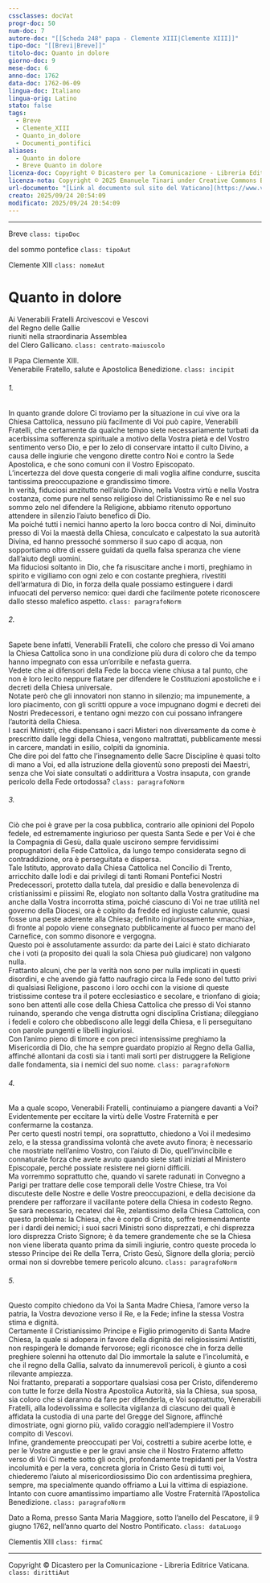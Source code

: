 ```yaml
---
cssclasses: docVat
progr-doc: 50
num-doc: 7
autore-doc: "[[Scheda 248° papa - Clemente XIII|Clemente XIII]]"
tipo-doc: "[[Brevi|Breve]]"
titolo-doc: Quanto in dolore
giorno-doc: 9
mese-doc: 6
anno-doc: 1762
data-doc: 1762-06-09
lingua-doc: Italiano
lingua-orig: Latino
stato: false
tags:
  - Breve
  - Clemente_XIII
  - Quanto_in_dolore
  - Documenti_pontifici
aliases:
  - Quanto in dolore
  - Breve Quanto in dolore
licenza-doc: Copyright © Dicastero per la Comunicazione - Libreria Editrice Vaticana
licenza-nota: Copyright © 2025 Emanuele Tinari under Creative Commons BY-NC-SA 4.0 https://creativecommons.org/licenses/by-nc-sa/4.0/
url-documento: "[Link al documento sul sito del Vaticano](https://www.vatican.va/content/clemens-xiii/it/documents/breve-quanto-in-dolore-9-giugno-1762.html)"
creato: 2025/09/24 20:54:09
modificato: 2025/09/24 20:54:09
---
```



***


Breve `class: tipoDoc`


del sommo pontefice `class: tipoAut`


Clemente XIII `class: nomeAut`


# Quanto in dolore


Ai Venerabili Fratelli Arcivescovi e Vescovi<br>del Regno delle Gallie<br>riuniti nella straordinaria Assemblea<br>del Clero Gallicano. `class: centrato-maiuscolo`


Il Papa Clemente XIII.<br>Venerabile Fratello, salute e Apostolica Benedizione. `class: incipit`


###### 1.

In quanto grande dolore Ci troviamo per la situazione in cui vive ora la Chiesa Cattolica, nessuno più facilmente di Voi può capire, Venerabili Fratelli, che certamente da qualche tempo siete necessariamente turbati da acerbissima sofferenza spirituale a motivo della Vostra pietà e del Vostro sentimento verso Dio, e per lo zelo di conservare intatto il culto Divino, a causa delle ingiurie che vengono dirette contro Noi e contro la Sede Apostolica, e che sono comuni con il Vostro Episcopato.<br>L’incertezza del dove questa congerie di mali voglia alfine condurre, suscita tantissima preoccupazione e grandissimo timore.<br>In verità, fiduciosi anzitutto nell’aiuto Divino, nella Vostra virtù e nella Vostra costanza, come pure nel senso religioso del Cristianissimo Re e nel suo sommo zelo nel difendere la Religione, abbiamo ritenuto opportuno attendere in silenzio l’aiuto benefico di Dio.<br>Ma poiché tutti i nemici hanno aperto la loro bocca contro di Noi, diminuito presso di Voi la maestà della Chiesa, conculcato e calpestato la sua autorità Divina, ed hanno pressoché sommerso il suo capo di acqua, non sopportiamo oltre di essere guidati da quella falsa speranza che viene dall’aiuto degli uomini.<br>Ma fiduciosi soltanto in Dio, che fa risuscitare anche i morti, preghiamo in spirito e vigiliamo con ogni zelo e con costante preghiera, rivestiti dell’armatura di Dio, in forza della quale possiamo estinguere i dardi infuocati del perverso nemico: quei dardi che facilmente potete riconoscere dallo stesso malefico aspetto. `class: paragrafoNorm`


###### 2.

Sapete bene infatti, Venerabili Fratelli, che coloro che presso di Voi amano la Chiesa Cattolica sono in una condizione più dura di coloro che da tempo hanno impegnato con essa un’orribile e nefasta guerra.<br>Vedete che ai difensori della Fede la bocca viene chiusa a tal punto, che non è loro lecito neppure fiatare per difendere le Costituzioni apostoliche e i decreti della Chiesa universale.<br>Notate però che gli innovatori non stanno in silenzio; ma impunemente, a loro piacimento, con gli scritti oppure a voce impugnano dogmi e decreti dei Nostri Predecessori, e tentano ogni mezzo con cui possano infrangere l’autorità della Chiesa.<br>I sacri Ministri, che dispensano i sacri Misteri non diversamente da come è prescritto dalle leggi della Chiesa, vengono maltrattati, pubblicamente messi in carcere, mandati in esilio, colpiti da ignominia.<br>Che dire poi del fatto che l’insegnamento delle Sacre Discipline è quasi tolto di mano a Voi, ed alla istruzione della gioventù sono preposti dei Maestri, senza che Voi siate consultati o addirittura a Vostra insaputa, con grande pericolo della Fede ortodossa? `class: paragrafoNorm`


###### 3.

Ciò che poi è grave per la cosa pubblica, contrario alle opinioni del Popolo fedele, ed estremamente ingiurioso per questa Santa Sede e per Voi è che la Compagnia di Gesù, dalla quale uscirono sempre fervidissimi propugnatori della Fede Cattolica, da lungo tempo considerata segno di contraddizione, ora è perseguitata e dispersa.<br>Tale Istituto, approvato dalla Chiesa Cattolica nel Concilio di Trento, arricchito dalle lodi e dai privilegi di tanti Romani Pontefici Nostri Predecessori, protetto dalla tutela, dal presidio e dalla benevolenza di cristianissimi e piissimi Re, elogiato non soltanto dalla Vostra gratitudine ma anche dalla Vostra incorrotta stima, poiché ciascuno di Voi ne trae utilità nel governo della Diocesi, ora è colpito da fredde ed ingiuste calunnie, quasi fosse una peste aderente alla Chiesa; definito ingiuriosamente «macchia», di fronte al popolo viene consegnato pubblicamente al fuoco per mano del Carnefice, con sommo disonore e vergogna.<br>Questo poi è assolutamente assurdo: da parte dei Laici è stato dichiarato che i voti (a proposito dei quali la sola Chiesa può giudicare) non valgono nulla.<br>Frattanto alcuni, che per la verità non sono per nulla implicati in questi disordini, e che avendo già fatto naufragio circa la Fede sono del tutto privi di qualsiasi Religione, pascono i loro occhi con la visione di queste tristissime contese tra il potere ecclesiastico e secolare, e trionfano di gioia; sono ben attenti alle cose della Chiesa Cattolica che presso di Voi stanno ruinando, sperando che venga distrutta ogni disciplina Cristiana; dileggiano i fedeli e coloro che obbediscono alle leggi della Chiesa, e li perseguitano con parole pungenti e libelli ingiuriosi.<br>Con l’animo pieno di timore e con preci intensissime preghiamo la Misericordia di Dio, che ha sempre guardato propizio al Regno della Gallia, affinché allontani da costì sia i tanti mali sorti per distruggere la Religione dalle fondamenta, sia i nemici del suo nome. `class: paragrafoNorm`


###### 4.

Ma a quale scopo, Venerabili Fratelli, continuiamo a piangere davanti a Voi?<br>Evidentemente per eccitare la virtù delle Vostre Fraternità e per confermarne la costanza.<br>Per certo questi nostri tempi, ora soprattutto, chiedono a Voi il medesimo zelo, e la stessa grandissima volontà che avete avuto finora; è necessario che mostriate nell’animo Vostro, con l’aiuto di Dio, quell’invincibile e connaturale forza che avete avuto quando siete stati iniziati al Ministero Episcopale, perché possiate resistere nei giorni difficili.<br>Ma vorremmo soprattutto che, quando vi sarete radunati in Convegno a Parigi per trattare delle cose temporali delle Vostre Chiese, tra Voi discuteste delle Nostre e delle Vostre preoccupazioni, e della decisione da prendere per rafforzare il vacillante potere della Chiesa in codesto Regno.<br>Se sarà necessario, recatevi dal Re, zelantissimo della Chiesa Cattolica, con questo problema: la Chiesa, che è corpo di Cristo, soffre tremendamente per i dardi dei nemici; i suoi sacri Ministri sono disprezzati, e chi disprezza loro disprezza Cristo Signore; è da temere grandemente che se la Chiesa non viene liberata quanto prima da simili ingiurie, contro queste proceda lo stesso Principe dei Re della Terra, Cristo Gesù, Signore della gloria; perciò ormai non si dovrebbe temere pericolo alcuno. `class: paragrafoNorm`


###### 5.

Questo compito chiedono da Voi la Santa Madre Chiesa, l’amore verso la patria, la Vostra devozione verso il Re, e la Fede; infine la stessa Vostra stima e dignità.<br>Certamente il Cristianissimo Principe e Figlio primogenito di Santa Madre Chiesa, la quale si adopera in favore della dignità dei religiosissimi Antistiti, non respingerà le domande fervorose; egli riconosce che in forza delle preghiere solenni ha ottenuto dal Dio immortale la salute e l’incolumità, e che il regno della Gallia, salvato da innumerevoli pericoli, è giunto a così rilevante ampiezza.<br>Noi frattanto, preparati a sopportare qualsiasi cosa per Cristo, difenderemo con tutte le forze della Nostra Apostolica Autorità, sia la Chiesa, sua sposa, sia coloro che si daranno da fare per difenderla, e Voi soprattutto, Venerabili Fratelli, alla lodevolissima e sollecita vigilanza di ciascuno dei quali è affidata la custodia di una parte del Gregge del Signore, affinché dimostriate, ogni giorno più, valido coraggio nell’adempiere il Vostro compito di Vescovi.<br>Infine, grandemente preoccupati per Voi, costretti a subire acerbe lotte, e per le Vostre angustie e per le gravi ansie che il Nostro Fraterno affetto verso di Voi Ci mette sotto gli occhi, profondamente trepidanti per la Vostra incolumità e per la vera, concreta gloria in Cristo Gesù di tutti voi, chiederemo l’aiuto al misericordiosissimo Dio con ardentissima preghiera, sempre, ma specialmente quando offriamo a Lui la vittima di espiazione.<br>Intanto con cuore amantissimo impartiamo alle Vostre Fraternità l’Apostolica Benedizione. `class: paragrafoNorm`


Dato a Roma, presso Santa Maria Maggiore, sotto l’anello del Pescatore, il 9 giugno 1762, nell’anno quarto del Nostro Pontificato. `class: dataLuogo`


Clementis XIII `class: firmaC`


***


Copyright © Dicastero per la Comunicazione - Libreria Editrice Vaticana. `class: dirittiAut`


